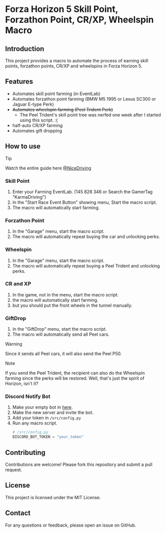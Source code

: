 # Forza Horizon 5 Skill Point, Forzathon Point, CR/XP, Wheelspin Macro

## Introduction
This project provides a macro to automate the process of earning skill points, forzathon points, CR/XP and wheelspins in Forza Horizon 5.

## Features
- Automates skill point farming (in EventLab)
- Automates forzathon point farming (BMW M5 1995 or Lexus SC300 or Jaguar E-type Perk)
- ~~Automates wheelspin farming (Peel Trident Perk)~~
  - The Peel Trident's skill point tree was nerfed one week after I started using this script. :(
- half-auto CR/XP farming
- Automates gift dropping

## How to use
> [!TIP]
> Watch the entire guide here [@NiceDriving](https://www.youtube.com/@NiceDriving/videos)  
### Skill Point
1. Enter your Farming EventLab. (145 828 346 or Search the GamerTag "KarmaDriving")
2. In the "Start Race Event Button" showing menu, Start the macro script.
3. The macro will automatically start farming.

### Forzathon Point
1. In the "Garage" menu, start the macro script.
2. The macro will automatically repeat buying the car and unlocking perks.

### Wheelspin
1. In the "Garage" menu, start the macro script.
2. The macro will automatically repeat buying a Peel Trident and unlocking perks.

### CR and XP
1. In the game, not in the menu, start the macro script.
2. the macro will automatically start farming.
3. but you should put the front wheels in the tunnel manually.

### GiftDrop
1. In the "GiftDrop" menu, start the macro script.
2. The macro will automatically send all Peel cars.

> [!WARNING]
> Since it sends all Peel cars, it will also send the Peel P50.

> [!NOTE]
> If you send the Peel Trident, the recipient can also do the Wheelspin farming since the perks will be restored. Well, that's just the spirit of Horizon, isn't it?

### Discord Notify Bot
1. Make your empty bot in [here](https://discord.com/developers).
2. Make the new server and invite the bot.
3. Add your token in `/src/config.py`
4. Run any macro script.
   ```python
   # /src/config.py
   DISCORD_BOT_TOKEN = "your_token"
   ```

## Contributing
Contributions are welcome! Please fork this repository and submit a pull request.

## License
This project is licensed under the MIT License.

## Contact
For any questions or feedback, please open an issue on GitHub.